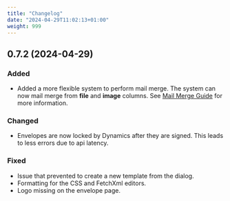 ```yaml
---
title: "Changelog"
date: "2024-04-29T11:02:13+01:00"
weight: 999
---
```


## 0.7.2 (2024-04-29)

### Added

- Added a more flexible system to perform mail merge. The system can now mail merge from **file** and **image** columns. See [Mail Merge Guide](/docs/dms/guides/mail-merge) for more information.

### Changed

- Envelopes are now locked by Dynamics after they are signed. This leads to less errors due to api latency.

### Fixed

- Issue that prevented to create a new template from the dialog.
- Formatting for the CSS and FetchXml editors.
- Logo missing on the envelope page.
